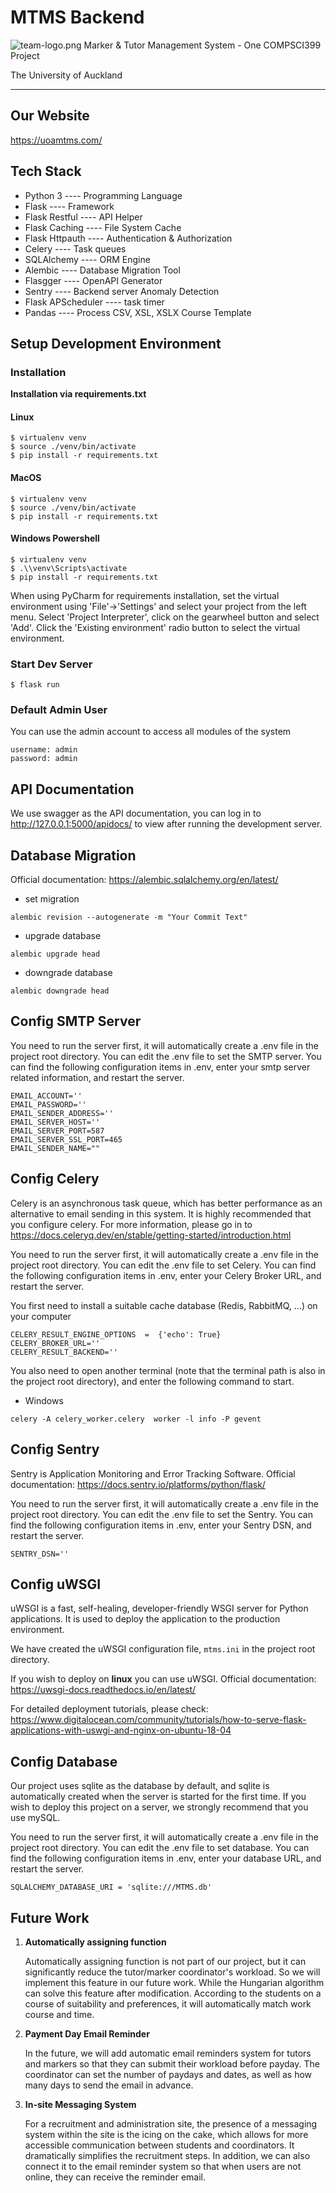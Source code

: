 # MTMS Backend
![team-logo.png](team-logo.png)
Marker & Tutor Management System - One COMPSCI399 Project

The University of Auckland

---
## Our Website

https://uoamtms.com/


## Tech Stack
* Python 3 ---- Programming Language
* Flask ---- Framework
* Flask Restful ---- API Helper
* Flask Caching ---- File System Cache
* Flask Httpauth ---- Authentication & Authorization
* Celery ---- Task queues
* SQLAlchemy ---- ORM Engine
* Alembic ---- Database Migration Tool
* Flasgger ---- OpenAPI Generator
* Sentry ---- Backend server Anomaly Detection
* Flask APScheduler ---- task timer
* Pandas ---- Process CSV, XSL, XSLX Course Template

## Setup Development Environment
### Installation

**Installation via requirements.txt**

#### Linux
```shell
$ virtualenv venv
$ source ./venv/bin/activate
$ pip install -r requirements.txt
```
#### MacOS
```shell
$ virtualenv venv
$ source ./venv/bin/activate
$ pip install -r requirements.txt
```
#### Windows Powershell
```shell
$ virtualenv venv
$ .\\venv\Scripts\activate
$ pip install -r requirements.txt
```

When using PyCharm for requirements installation, set the virtual environment using 'File'->'Settings' and select your project from the left menu. Select 'Project Interpreter', click on the gearwheel button and select 'Add'. Click the 'Existing environment' radio button to select the virtual environment. 

### Start Dev Server
```shell
$ flask run
```

### Default Admin User
You can use the admin account to access all modules of the system
```plain
username: admin
password: admin
```


## API Documentation
We use swagger as the API documentation, you can log in to http://127.0.0.1:5000/apidocs/ to view after running the development server.


## Database Migration
Official documentation: https://alembic.sqlalchemy.org/en/latest/
* set migration
```shell
alembic revision --autogenerate -m "Your Commit Text" 
```
* upgrade database
```shell
alembic upgrade head
```
* downgrade database
```shell
alembic downgrade head
```



## Config SMTP Server
You need to run the server first, it will automatically create a .env file in the project root directory. You can edit the .env file to set the SMTP server.
You can find the following configuration items in .env, enter your smtp server related information, and restart the server.
```plain
EMAIL_ACCOUNT=''
EMAIL_PASSWORD=''
EMAIL_SENDER_ADDRESS=''
EMAIL_SERVER_HOST=''
EMAIL_SERVER_PORT=587
EMAIL_SERVER_SSL_PORT=465
EMAIL_SENDER_NAME=""
```

## Config Celery
Celery is an asynchronous task queue, which has better performance as an alternative to email sending in this system. It is highly recommended that you configure celery.
For more information, please go in to https://docs.celeryq.dev/en/stable/getting-started/introduction.html

You need to run the server first, it will automatically create a .env file in the project root directory. You can edit the .env file to set Celery.
You can find the following configuration items in .env, enter your Celery Broker URL, and restart the server.

You first need to install a suitable cache database (Redis, RabbitMQ, ...) on your computer
```plain
CELERY_RESULT_ENGINE_OPTIONS  =  {'echo': True}
CELERY_BROKER_URL=''
CELERY_RESULT_BACKEND=''
```

You also need to open another terminal (note that the terminal path is also in the project root directory), and enter the following command to start.
* Windows
```shell
celery -A celery_worker.celery  worker -l info -P gevent
```


## Config Sentry
Sentry is Application Monitoring and Error Tracking Software.
Official documentation: https://docs.sentry.io/platforms/python/flask/

You need to run the server first, it will automatically create a .env file in the project root directory. You can edit the .env file to set the Sentry.
You can find the following configuration items in .env, enter your Sentry DSN, and restart the server.
```plain
SENTRY_DSN=''
```


## Config uWSGI
uWSGI is a fast, self-healing, developer-friendly WSGI server for Python applications. It is used to deploy the application to the production environment.

We have created the uWSGI configuration file, `mtms.ini` in the project root directory.

If you wish to deploy on **linux** you can use uWSGI. Official documentation: https://uwsgi-docs.readthedocs.io/en/latest/

For detailed deployment tutorials, please check: https://www.digitalocean.com/community/tutorials/how-to-serve-flask-applications-with-uswgi-and-nginx-on-ubuntu-18-04


## Config Database
Our project uses sqlite as the database by default, and sqlite is automatically created when the server is started for the first time. If you wish to deploy this project on a server, we strongly recommend that you use mySQL.

You need to run the server first, it will automatically create a .env file in the project root directory. You can edit the .env file to set database.
You can find the following configuration items in .env, enter your database URL, and restart the server.
```plain
SQLALCHEMY_DATABASE_URI = 'sqlite:///MTMS.db'  
```


## Future Work
1. **Automatically assigning function** 

    Automatically assigning function is not part of our project, but it can significantly reduce the tutor/marker coordinator's workload. So we will implement this feature in our future work. While the Hungarian algorithm can solve this feature after modification. According to the students on a course of suitability and preferences, it will automatically match work course and time.
    
2. **Payment Day Email Reminder** 

    In the future, we will add automatic email reminders system for tutors and markers so that they can submit their workload before payday. The coordinator can set the number of paydays and dates, as well as how many days to send the email in advance.

3. **In-site Messaging System** 

    For a recruitment and administration site, the presence of a messaging system within the site is the icing on the cake, which allows for more accessible communication between students and coordinators. It dramatically simplifies the recruitment steps. In addition, we can also connect it to the email reminder system so that when users are not online, they can receive the reminder email.
